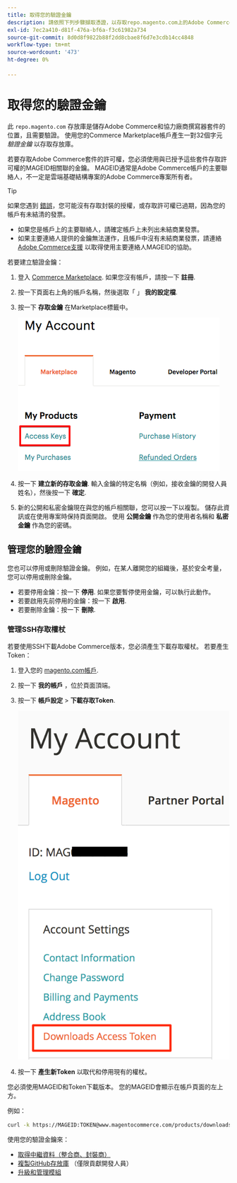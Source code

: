```yaml
---
title: 取得您的驗證金鑰
description: 請依照下列步驟擷取憑證，以存取repo.magento.com上的Adobe Commerce Composer套件。
exl-id: 7ec2a410-d81f-476a-bf6a-f3c61982a734
source-git-commit: 8d0d8f9822b88f2dd8cbae8f6d7e3cdb14cc4848
workflow-type: tm+mt
source-wordcount: '473'
ht-degree: 0%

---
```


# 取得您的驗證金鑰

此 `repo.magento.com` 存放庫是儲存Adobe Commerce和協力廠商撰寫器套件的位置，且需要驗證。 使用您的Commerce Marketplace帳戶產生一對32個字元 *驗證金鑰* 以存取存放庫。

若要存取Adobe Commerce套件的許可權，您必須使用與已授予這些套件存取許可權的MAGEID相關聯的金鑰。 MAGEID通常是Adobe Commerce帳戶的主要聯絡人，不一定是雲端基礎結構專案的Adobe Commerce專案所有者。

>[!TIP]
>
>如果您遇到 [錯誤](https://experienceleague.adobe.com/docs/commerce-knowledge-base/kb/troubleshooting/deployment/magento-commerce-cloud-repo-could-not-be-accessed-403-forbidden-or-404-not-found-error-when-deploying.html)，您可能沒有存取封裝的授權，或存取許可權已過期，因為您的帳戶有未結清的發票。
>
>* 如果您是帳戶上的主要聯絡人，請確定帳戶上未列出未結商業發票。
>* 如果主要連絡人提供的金鑰無法運作，且帳戶中沒有未結商業發票，請連絡 [Adobe Commerce支援](https://experienceleague.adobe.com/docs/commerce-knowledge-base/kb/help-center-guide/magento-help-center-user-guide.html#submit-ticket) 以取得使用主要連絡人MAGEID的協助。

若要建立驗證金鑰：

1. 登入 [Commerce Marketplace](https://commercemarketplace.adobe.com/). 如果您沒有帳戶，請按一下 **註冊**.

1. 按一下頁面右上角的帳戶名稱，然後選取「 」 **我的設定檔**.

1. 按一下 **存取金鑰** 在Marketplace標籤中。

   ![在Commerce Marketplace上取得您的安全存取金鑰](../../assets/installation/cloud_access-key.png)

1. 按一下 **建立新的存取金鑰**. 輸入金鑰的特定名稱（例如，接收金鑰的開發人員姓名），然後按一下 **確定**.

1. 新的公開和私密金鑰現在與您的帳戶相關聯，您可以按一下以複製。 儲存此資訊或在使用專案時保持頁面開啟。 使用 **公開金鑰** 作為您的使用者名稱和 **私密金鑰** 作為您的密碼。

## 管理您的驗證金鑰

您也可以停用或刪除驗證金鑰。 例如，在某人離開您的組織後，基於安全考量，您可以停用或刪除金鑰。

* 若要停用金鑰：按一下 **停用**. 如果您要暫停使用金鑰，可以執行此動作。
* 若要啟用先前停用的金鑰：按一下 **啟用**.
* 若要刪除金鑰：按一下 **刪除**.

### 管理SSH存取權杖

若要使用SSH下載Adobe Commerce版本，您必須產生下載存取權杖。 若要產生Token：

1. 登入您的 [magento.com帳戶](https://account.magento.com/customer/account/login).
1. 按一下 **我的帳戶** ，位於頁面頂端。
1. 按一下 **帳戶設定** > **下載存取Token**.

   ![存取您的金鑰](../../assets/installation/connect_keys1.png)

1. 按一下 **產生新Token** 以取代和停用現有的權杖。

您必須使用MAGEID和Token下載版本。 您的MAGEID會顯示在帳戶頁面的左上方。

例如：

```bash
curl -k https://MAGEID:TOKEN@www.magentocommerce.com/products/downloads/info/help
```

使用您的驗證金鑰來：

* [取得中繼資料（整合商、封裝商）](../composer.md)
* [複製GitHub存放庫](https://developer.adobe.com/commerce/contributor/guides/install/clone-repository/) （僅限貢獻開發人員）
* [升級和管理模組](../../upgrade/modules/upgrade.md)
